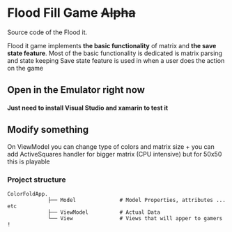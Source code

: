# Flood Fill Game ~~Alpha~~
 
Source code of the Flood it. 

Flood it game implements **the basic functionality** of matrix and **the save state feature**. 
Most of the basic functionality is dedicated is matrix parsing and state keeping
Save state feature is used in when a user does the action on the game

## Open in the Emulator right now

#### Just need to install Visual Studio and xamarin to test it

## Modify something

On ViewModel you can change type of colors and matrix size + you can add ActiveSquares handler for bigger matrix (CPU intensive) but for 50x50 this is playable

### Project structure

```
ColorFoldApp.
             ├── Model              # Model Properties, attributes ... etc
             ├── ViewModel          # Actual Data
             └── View               # Views that will apper to gamers ! 
    
